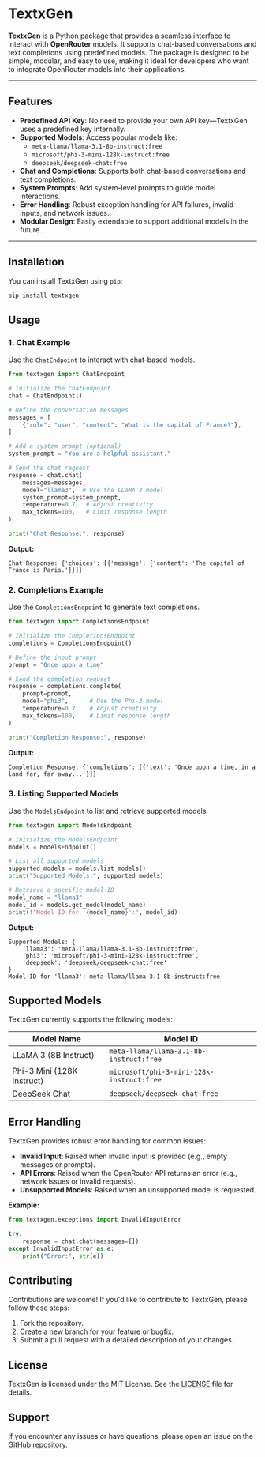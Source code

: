 # TextxGen

**TextxGen** is a Python package that provides a seamless interface to interact with **OpenRouter** models. It supports chat-based conversations and text completions using predefined models. The package is designed to be simple, modular, and easy to use, making it ideal for developers who want to integrate OpenRouter models into their applications.

---

## Features

- **Predefined API Key**: No need to provide your own API key—TextxGen uses a predefined key internally.
- **Supported Models**: Access popular models like:
  - `meta-llama/llama-3.1-8b-instruct:free`
  - `microsoft/phi-3-mini-128k-instruct:free`
  - `deepseek/deepseek-chat:free`
- **Chat and Completions**: Supports both chat-based conversations and text completions.
- **System Prompts**: Add system-level prompts to guide model interactions.
- **Error Handling**: Robust exception handling for API failures, invalid inputs, and network issues.
- **Modular Design**: Easily extendable to support additional models in the future.

---

## Installation

You can install TextxGen using `pip`:

```bash
pip install textxgen
```

## Usage

### 1. Chat Example

Use the `ChatEndpoint` to interact with chat-based models.

```python
from textxgen import ChatEndpoint

# Initialize the ChatEndpoint
chat = ChatEndpoint()

# Define the conversation messages
messages = [
    {"role": "user", "content": "What is the capital of France?"},
]

# Add a system prompt (optional)
system_prompt = "You are a helpful assistant."

# Send the chat request
response = chat.chat(
    messages=messages,
    model="llama3",  # Use the LLaMA 3 model
    system_prompt=system_prompt,
    temperature=0.7,  # Adjust creativity
    max_tokens=100,   # Limit response length
)

print("Chat Response:", response)
```

**Output:**

```
Chat Response: {'choices': [{'message': {'content': 'The capital of France is Paris.'}}]}
```

### 2. Completions Example

Use the `CompletionsEndpoint` to generate text completions.

```python
from textxgen import CompletionsEndpoint

# Initialize the CompletionsEndpoint
completions = CompletionsEndpoint()

# Define the input prompt
prompt = "Once upon a time"

# Send the completion request
response = completions.complete(
    prompt=prompt,
    model="phi3",      # Use the Phi-3 model
    temperature=0.7,   # Adjust creativity
    max_tokens=100,    # Limit response length
)

print("Completion Response:", response)
```

**Output:**

```
Completion Response: {'completions': [{'text': 'Once upon a time, in a land far, far away...'}]}
```

### 3. Listing Supported Models

Use the `ModelsEndpoint` to list and retrieve supported models.

```python
from textxgen import ModelsEndpoint

# Initialize the ModelsEndpoint
models = ModelsEndpoint()

# List all supported models
supported_models = models.list_models()
print("Supported Models:", supported_models)

# Retrieve a specific model ID
model_name = "llama3"
model_id = models.get_model(model_name)
print(f"Model ID for '{model_name}':", model_id)
```

**Output:**

```
Supported Models: {
    'llama3': 'meta-llama/llama-3.1-8b-instruct:free',
    'phi3': 'microsoft/phi-3-mini-128k-instruct:free',
    'deepseek': 'deepseek/deepseek-chat:free'
}
Model ID for 'llama3': meta-llama/llama-3.1-8b-instruct:free
```

## Supported Models

TextxGen currently supports the following models:

| Model Name                 | Model ID                                  |
| -------------------------- | ----------------------------------------- |
| LLaMA 3 (8B Instruct)      | `meta-llama/llama-3.1-8b-instruct:free`   |
| Phi-3 Mini (128K Instruct) | `microsoft/phi-3-mini-128k-instruct:free` |
| DeepSeek Chat              | `deepseek/deepseek-chat:free`             |

## Error Handling

TextxGen provides robust error handling for common issues:

- **Invalid Input**: Raised when invalid input is provided (e.g., empty messages or prompts).
- **API Errors**: Raised when the OpenRouter API returns an error (e.g., network issues or invalid requests).
- **Unsupported Models**: Raised when an unsupported model is requested.

**Example:**

```python
from textxgen.exceptions import InvalidInputError

try:
    response = chat.chat(messages=[])
except InvalidInputError as e:
    print("Error:", str(e))
```

## Contributing

Contributions are welcome! If you'd like to contribute to TextxGen, please follow these steps:

1. Fork the repository.
2. Create a new branch for your feature or bugfix.
3. Submit a pull request with a detailed description of your changes.

## License

TextxGen is licensed under the MIT License. See the [LICENSE](LICENSE) file for details.

## Support

If you encounter any issues or have questions, please open an issue on the [GitHub repository](https://github.com/Sohail-ShaikhS--07/textxgen).
